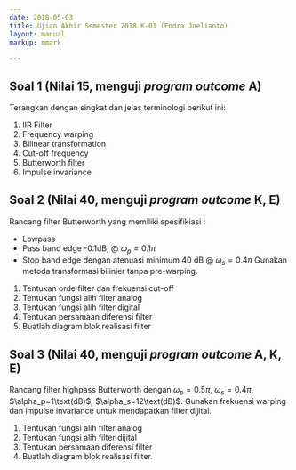```yaml
---
date: 2018-05-03
title: Ujian Akhir Semester 2018 K-01 (Endra Joelianto)
layout: manual
markup: mmark

---
```


## Soal 1 (Nilai 15, menguji *program outcome* A)

Terangkan dengan singkat dan jelas terminologi berikut ini:

1. IIR Filter
2. Frequency warping
3. Bilinear transformation
4. Cut-off frequency
5. Butterworth filter
6. Impulse invariance

## Soal 2 (Nilai 40, menguji *program outcome* K, E)

Rancang filter Butterworth yang memiliki spesifikiasi :
- Lowpass
- Pass band edge -0.1dB, @ $\omega_p = 0.1\pi$
- Stop band edge dengan atenuasi minimum 40 dB @ $\omega_s = 0.4\pi$
Gunakan metoda transformasi bilinier tanpa pre-warping.

1. Tentukan orde filter dan frekuensi cut-off
2. Tentukan fungsi alih filter analog
3. Tentukan fungsi alih filter digital
4. Tentukan persamaan diferensi filter
5. Buatlah diagram blok realisasi filter

## Soal 3 (Nilai 40, menguji *program outcome* A, K, E)

Rancang filter highpass Butterworth dengan 
$\omega_p=0.5\pi$, $\omega_s=0.4\pi$, $\alpha_p=1\text(dB)$, $\alpha_s=12\text(dB)$. 
Gunakan frekuensi warping dan impulse invariance untuk mendapatkan filter dijital.

1. Tentukan fungsi alih filter analog
2. Tentukan fungsi alih filter dijital
3. Tentukan persamaan diferensi filter
4. Buatlah diagram blok realisasi filter. 